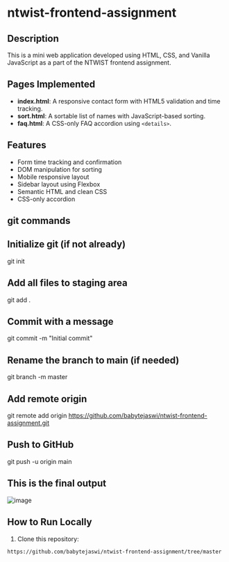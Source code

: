 # ntwist-frontend-assignment

## Description
This is a mini web application developed using HTML, CSS, and Vanilla JavaScript as a part of the NTWIST frontend assignment.

## Pages Implemented
- **index.html**: A responsive contact form with HTML5 validation and time tracking.
- **sort.html**: A sortable list of names with JavaScript-based sorting.
- **faq.html**: A CSS-only FAQ accordion using `<details>`.

## Features
- Form time tracking and confirmation
- DOM manipulation for sorting
- Mobile responsive layout
- Sidebar layout using Flexbox
- Semantic HTML and clean CSS
- CSS-only accordion
## git commands
## Initialize git (if not already)
git init

## Add all files to staging area
git add .

## Commit with a message
git commit -m "Initial commit"

## Rename the branch to main (if needed)
git branch -m master

## Add remote origin
git remote add origin https://github.com/babytejaswi/ntwist-frontend-assignment.git

## Push to GitHub
git push -u origin main
## This is the final output
![image](https://github.com/user-attachments/assets/f66c099d-1b54-4f1a-9183-dd9e609f4e1a)

## How to Run Locally
1. Clone this repository:
```bash
https://github.com/babytejaswi/ntwist-frontend-assignment/tree/master
